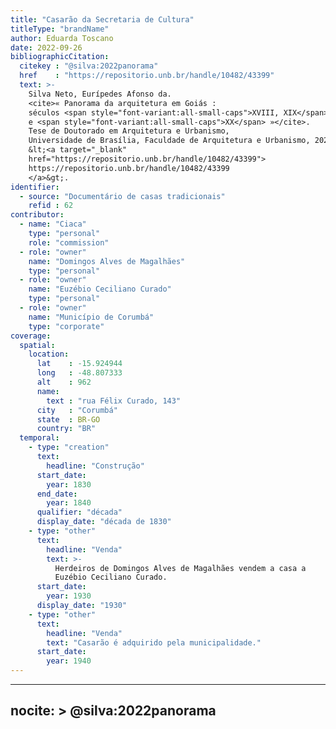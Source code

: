 ```yaml
---
title: "Casarão da Secretaria de Cultura"
titleType: "brandName"
author: Eduarda Toscano
date: 2022-09-26
bibliographicCitation:
  citekey : "@silva:2022panorama"
  href    : "https://repositorio.unb.br/handle/10482/43399"
  text: >-
    Silva Neto, Eurípedes Afonso da.
    <cite>« Panorama da arquitetura em Goiás :
    séculos <span style="font-variant:all-small-caps">XVIII, XIX</span>
    e <span style="font-variant:all-small-caps">XX</span> »</cite>.
    Tese de Doutorado em Arquitetura e Urbanismo,
    Universidade de Brasília, Faculdade de Arquitetura e Urbanismo, 2022.
    &lt;<a target="_blank"
    href="https://repositorio.unb.br/handle/10482/43399">
    https://repositorio.unb.br/handle/10482/43399
    </a>&gt;.
identifier:
  - source: "Documentário de casas tradicionais"
    refid : 62
contributor:
  - name: "Ciaca"
    type: "personal"
    role: "commission"
  - role: "owner"
    name: "Domingos Alves de Magalhães"
    type: "personal"
  - role: "owner"
    name: "Euzébio Ceciliano Curado"
    type: "personal"
  - role: "owner"
    name: "Município de Corumbá"
    type: "corporate"
coverage:
  spatial:
    location:
      lat    : -15.924944
      long   : -48.807333
      alt    : 962
      name:
        text : "rua Félix Curado, 143"
      city   : "Corumbá"
      state  : BR-GO
      country: "BR"
  temporal:
    - type: "creation"
      text:
        headline: "Construção"
      start_date:
        year: 1830
      end_date:
        year: 1840
      qualifier: "década"
      display_date: "década de 1830"
    - type: "other"
      text:
        headline: "Venda"
        text: >-
          Herdeiros de Domingos Alves de Magalhães vendem a casa a
          Euzébio Ceciliano Curado.
      start_date:
        year: 1930
      display_date: "1930"
    - type: "other"
      text:
        headline: "Venda"
        text: "Casarão é adquirido pela municipalidade."
      start_date:
        year: 1940
---
```


---
nocite: >
  @silva:2022panorama
---

